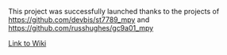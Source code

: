 This project was successfully launched thanks to the projects of https://github.com/devbis/st7789_mpy and https://github.com/russhughes/gc9a01_mpy

[Link to Wiki](https://github.com/Kettering91/movingdesk/wiki/Welcome!) 
